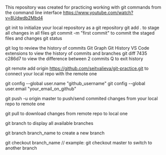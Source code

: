 This repository was created for practicing working with git commands from the command line interface
https://www.youtube.com/watch?v=8Udwdb2Mbd4

git init 
    to initialize your local repository as a git repository
git add .
    to stage all changes in all files
git commit -m "first commit"
    to commit the staged files and changes
git status
    
git log
    to review the history of commits
Git Graph
Git History
    VS Code extensions to view the history of commits and branches
git diff 7435 c286d7
    to view the difference between 2 commits
Q
    to exit history

git remote add origin https://github.com/seitvalieva/git-practice.git
    to connect your local repo with the remote one

git config --global user.name "github_username"
git config --global user.email "your_email_on_github"

git push -u origin master
    to push/send commited changes from your local repo to remote one

git pull
    to download changes from remote repo to local one

git branch
    to display all available branches

git branch branch_name
    to create a new branch 

git checkout branch_name    // example: git checkout master
    to switch to another branch
